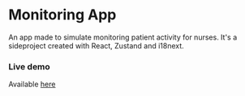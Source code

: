 # Monitoring App

An app made to simulate monitoring patient activity for nurses. It's a sideproject created with React, Zustand and i18next.

### Live demo

Available [here](https://zouhairem.github.io/monitoring)
